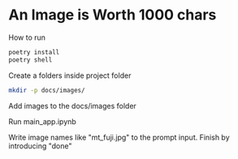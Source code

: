 # An Image is Worth 1000 chars

How to run

```bash
poetry install
poetry shell
```

Create a folders inside project folder

```bash
mkdir -p docs/images/
```

Add images to the docs/images folder

Run main_app.ipynb

Write image names like "mt_fuji.jpg" to the prompt input. Finish by introducing "done"